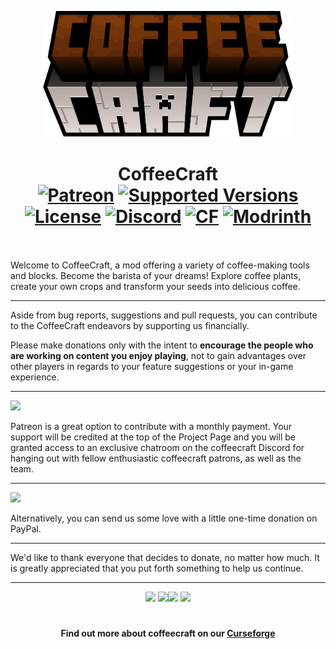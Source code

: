 <p align="center"><img src="https://raw.githubusercontent.com/vautheman/coffeecraft/mc1.20.1/.assets/logo.png" alt="Logo" width="400"></p>
<h1 align="center">CoffeeCraft  <br>
	<a href="https://patreon.com/BlockBrothers"><img src="https://img.shields.io/endpoint.svg?url=https%3A%2F%2Fshieldsio-patreon.vercel.app%2Fapi%3Fusername%3Dblockbrothers%26type%3Dpatrons&style=flat&label=Supporters&color=ff5733" alt="Patreon"></a>
	<a href="https://www.curseforge.com/minecraft/mc-mods/coffeecraft-by-blockbrothers/files"><img src="https://cf.way2muchnoise.eu/versions/coffeecraft-by-blockbrothers.svg" alt="Supported Versions"></a>
	<a href="https://github.com/vautheman/coffeecraft/blob/mc1.20.1/LICENSE"><img src="https://img.shields.io/github/license/vautheman/coffeecraft?style=flat&color=900c3f" alt="License"></a>
	<a href="https://discord.gg/pbTM6Rgpth"><img src="https://img.shields.io/discord/1230072362213310515?color=5865f2&label=Discord&style=flat" alt="Discord"></a>
	<a href="https://www.curseforge.com/minecraft/mc-mods/coffeecraft-by-blockbrothers/files"><img src="https://cf.way2muchnoise.eu/coffeecraft-by-blockbrothers.svg" alt="CF"></a>
    <a href="https://modrinth.com/mod/coffeecraft-by-blockbrothers"><img src="https://img.shields.io/modrinth/dt/Q2nuGziu?logo=modrinth&label=&suffix=%20&style=flat&color=242629&labelColor=5ca424&logoColor=1c1c1c" alt="Modrinth"></a>
    <br><br>
</h1>

<p>Welcome to CoffeeCraft, a mod offering a variety of coffee-making tools and blocks. Become the barista of your dreams! 
Explore coffee plants, create your own crops and transform your seeds into delicious coffee.</p>

***

Aside from bug reports, suggestions and pull requests, you can contribute to the CoffeeCraft endeavors by supporting us financially.

Please make donations only with the intent to **encourage the people who are working on content you enjoy playing**, not to gain advantages over other players in regards to your feature suggestions or your in-game experience.

***

![](https://camo.githubusercontent.com/ab9419ca3d94e21017ffcff07e70f3b0a9d5f9d6d9a20b66bb247d04d5da5597/68747470733a2f2f692e696d6775722e636f6d2f73694362565a712e706e67)

Patreon is a great option to contribute with a monthly payment.
Your support will be credited at the top of the Project Page and you will be granted access to an exclusive chatroom on the coffeecraft Discord for hanging out with fellow enthusiastic coffeecraft patrons, as well as the team.


***
![](https://camo.githubusercontent.com/1c1ab2b4c02aded6bd7aef21de0e6553e8114875d7b716be13b3a6e52603c3af/68747470733a2f2f692e696d6775722e636f6d2f326c47414c49542e706e67)

Alternatively, you can send us some love with a little one-time donation on PayPal.

***

We'd like to thank everyone that decides to donate, no matter how much. It is greatly appreciated that you put forth something to help us continue.

***

<p align="center"><a href="https://github.com/vautheman/coffeecraft/issues"><img src="https://i.imgur.com/qPmjSXy.png" width="160" /></a> <a href=""><img src="https://i.imgur.com/L1bU9mr.png" width="160" /></a><a href="https://discord.gg/pbTM6Rgpth"><img src="https://i.imgur.com/uf6V9ZX.png" width="160" /></a> <a href="https://github.com/vautheman/coffeecraft/wiki"><img src="https://i.imgur.com/TgvDvDm.png" width="160" /></a></p>

<h1></h1>
<h4 align="center">Find out more about coffeecraft on our <a href="https://www.curseforge.com/minecraft/mc-mods/coffeecraft-by-blockbrothers">Curseforge</a></h4>
